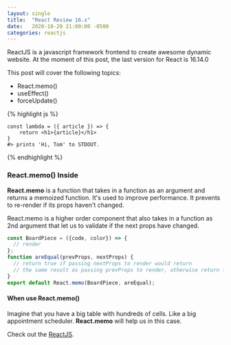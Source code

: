 ```yaml
---
layout: single
title:  "React Review 16.x"
date:   2020-10-20 21:00:00 -0500
categories: reactjs
---
```

ReactJS is a javascript framework frontend to create awesome dynamic website. At the moment 
of this post, the last version for React is 16.14.0

This post will cover the following topics:

 - React.memo()
 - useEffect()
 - forceUpdate()

{% highlight js %}

    const lambda = ({ article }) => {
        return <h1>{article}</h1>
    } 
    #> prints 'Hi, Tom' to STDOUT.
{% endhighlight %}

### React.memo() Inside

**React.memo** is a function that takes in a function as an argument
and returns a memoized function. It's used to improve performance. It
prevents to re-render if its props haven't changed. 

React.memo is a higher order component that also takes in a function as 
2nd argument that let us to validate if the next props have changed.

```javascript
const BoardPiece = ({code, color}) => {
  // render
};
function areEqual(prevProps, nextProps) {
  // return true if passing nextProps to render would return
  // the same result as passing prevProps to render, otherwise return false
}
export default React.memo(BoardPiece, areEqual);
```

#### When use React.memo() 

Imagine that you have a big table with hundreds of cells. 
Like a big appointment scheduler. **React.memo** will help us in this case.


Check out the [ReactJS][ReactJS].

[ReactJS]: https://reactjs.org/
